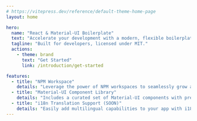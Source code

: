 ```yaml
---
# https://vitepress.dev/reference/default-theme-home-page
layout: home

hero:
  name: "React & Material-UI Boilerplate"
  text: "Accelerate your development with a modern, flexible boilerplate."
  tagline: "Built for developers, licensed under MIT."
  actions:
    - theme: brand
      text: "Get Started"
      link: /introduction/get-started

features:
  - title: "NPM Workspace"
    details: "Leverage the power of NPM workspaces to seamlessly grow and scale your project."
  - title: "Material-UI Component Library"
    details: "Includes a curated set of Material-UI components with pre-built Storybook stories."
  - title: "i18n Translation Support (SOON)"
    details: "Easily add multilingual capabilities to your app with i18n integration."
---
```

